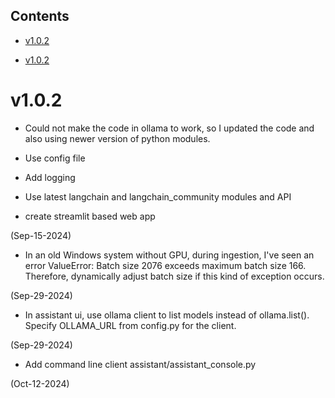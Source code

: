 ## Contents
- [v1.0.2](#v102)

<!-- TOC -->

- [v1.0.2](#v102)

<!-- /TOC -->

# v1.0.2

* Could not make the code in ollama to work, so I updated the code and also
using newer version of python modules.

* Use config file 

* Add logging

* Use latest langchain and langchain_community modules and API

* create streamlit based web app

(Sep-15-2024)

* In an old Windows system without GPU, during ingestion, I've seen an error
ValueError: Batch size 2076 exceeds maximum batch size 166. Therefore,
dynamically adjust batch size if this kind of exception occurs.

(Sep-29-2024)

* In assistant ui, use ollama client to list models instead of ollama.list().
Specify OLLAMA_URL from config.py for the client.

(Sep-29-2024)

* Add command line client assistant/assistant_console.py

(Oct-12-2024)


